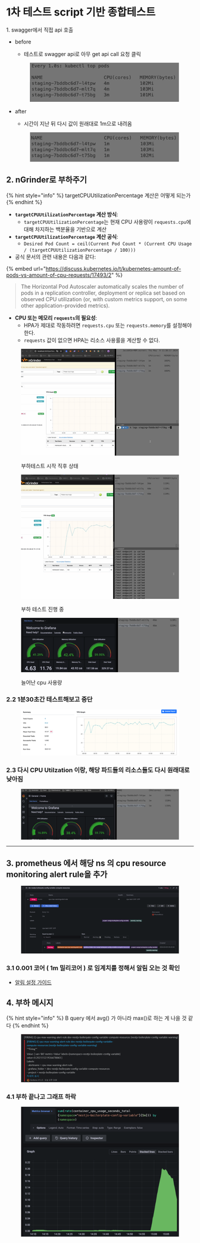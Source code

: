 # 1차 테스트 script 기반 종합테스트

1\. swagger에서 직접 api 호출

*   before

    * 테스트로 swagger api로 아무 get api call 요청 클릭

    <figure><img src="../../../../.gitbook/assets/image.png" alt=""><figcaption></figcaption></figure>
*   after

    * 시간이 지난 뒤 다시 값이 원래대로 1m으로 내려옴

    <figure><img src="../../../../.gitbook/assets/image (1).png" alt=""><figcaption></figcaption></figure>

## 2. nGrinder로 부하주기

{% hint style="info" %}
targetCPUUtilizationPercentage 계산은 어떻게 되는가
{% endhint %}

* **`targetCPUUtilizationPercentage` 계산 방식**:
  * `targetCPUUtilizationPercentage`는 현재 CPU 사용량이 `requests.cpu`에 대해 차지하는 백분율을 기반으로 계산
* **`targetCPUUtilizationPercentage` 계산 공식**:
  * `Desired Pod Count = ceil(Current Pod Count * (Current CPU Usage / (targetCPUUtilizationPercentage / 100)))`
* 공식 문서의 관련 내용은 다음과 같다:

{% embed url="https://discuss.kubernetes.io/t/kubernetes-amount-of-pods-vs-amount-of-cpu-requests/17493/2" %}

> The Horizontal Pod Autoscaler automatically scales the number of pods in a replication controller, deployment or replica set based on observed CPU utilization (or, with custom metrics support, on some other application-provided metrics).

* **CPU 또는 메모리 `requests`의 필요성**:
  * HPA가 제대로 작동하려면 `requests.cpu` 또는 `requests.memory`를 설정해야 한다.
  * `requests` 값이 없으면 HPA는 리소스 사용률을 계산할 수 없다.



<figure><img src="../../../../.gitbook/assets/image (3).png" alt=""><figcaption><p>부하테스트 시작 직후 상태</p></figcaption></figure>

&#x20;

<figure><img src="../../../../.gitbook/assets/image (4).png" alt=""><figcaption><p>부하 테스트 진행 중</p></figcaption></figure>

<figure><img src="../../../../.gitbook/assets/image (7).png" alt=""><figcaption><p>늘어난 cpu 사용량</p></figcaption></figure>

### 2.2 1분30초간 테스트해보고 중단

<figure><img src="../../../../.gitbook/assets/image (5).png" alt=""><figcaption></figcaption></figure>

### 2.3 다시 CPU Utilzation 이랑, 해당 파드들의 리소스들도 다시 원래대로 낮아짐

<figure><img src="../../../../.gitbook/assets/image (6).png" alt=""><figcaption></figcaption></figure>



***

## 3. prometheus 에서 해당 ns 의 cpu resource monitoring alert rule을 추가

<figure><img src="../../../../.gitbook/assets/image (8).png" alt=""><figcaption></figcaption></figure>

### 3.1 0.001 코어 ( 1m 밀리코어 ) 로 임계치를 정해서 알림 오는 것 확인

* [알림 설정 가이드](../../../../prometheus/prometheus-alert/)

## 4. 부하 메시지

{% hint style="info" %}
B query 에서 avg() 가 아니라 max()로 하는 게 나을 것 같다
{% endhint %}

<figure><img src="../../../../.gitbook/assets/image (10).png" alt=""><figcaption></figcaption></figure>

### 4.1 부하 끝나고 그래프 하락

<figure><img src="../../../../.gitbook/assets/image (13).png" alt=""><figcaption></figcaption></figure>

